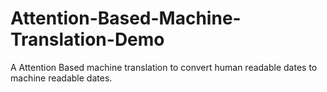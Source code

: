 # Attention-Based-Machine-Translation-Demo
A Attention Based machine translation to convert human readable dates to machine readable dates.
